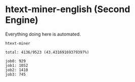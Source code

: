 # htext-miner-english (Second Engine)

Everything doing here is automated.

```
htext-miner

total: 4136/9523 (43.43169169379397%)

job0: 929
job1: 1052
job2: 1410
job3: 745
```